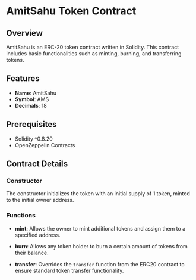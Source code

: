 # AmitSahu Token Contract

## Overview

AmitSahu is an ERC-20 token contract written in Solidity. This contract includes basic functionalities such as minting, burning, and transferring tokens.

## Features

- **Name**: AmitSahu
- **Symbol**: AMS
- **Decimals**: 18

## Prerequisites

- Solidity ^0.8.20
- OpenZeppelin Contracts

## Contract Details

### Constructor

The constructor initializes the token with an initial supply of 1 token, minted to the initial owner address.

### Functions

- **mint**: Allows the owner to mint additional tokens and assign them to a specified address.

- **burn**: Allows any token holder to burn a certain amount of tokens from their balance.

- **transfer**: Overrides the `transfer` function from the ERC20 contract to ensure standard token transfer functionality.

